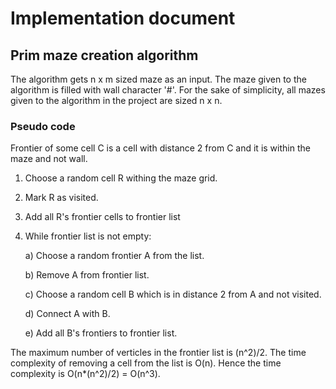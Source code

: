 # Implementation document

## Prim maze creation algorithm 


The algorithm gets n x m sized maze as an input. The maze given to the algorithm is filled with 
wall character '#'. For the sake of simplicity, 
all mazes given to the algorithm in the project are sized n x n. 

### Pseudo code

Frontier of some cell C is a cell with distance 2 from C and it is within the maze and not wall.

1. Choose a random cell R withing the maze grid.
2. Mark R as visited.
3. Add all R's frontier cells to frontier list
4. While frontier list is not empty:

    a) Choose a random frontier A from the list.
    
    b) Remove A from frontier list.
    
    c) Choose a random cell B which is in distance 2 from A and not visited.
    
    d) Connect A with B.
    
    e) Add all B's frontiers to frontier list.

The maximum number of verticles in the frontier list is (n^2)/2. The time complexity
 of removing a cell from the list is O(n). Hence the time complexity is O(n*(n^2)/2) = O(n^3).
